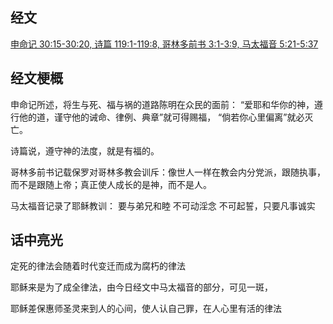 ## 经文
[申命记 30:15-30:20, 诗篇 119:1-119:8, 哥林多前书 3:1-3:9, 马太福音 5:21-5:37](https://www.biblegateway.com/passage/?search=Deuteronomy+30%3A15-20%3BPsalm+119%3A1-8%3B1+Corinthians+3%3A1-9%3BMatthew+5%3A21-37&version=CUVMPS)

## 经文梗概
申命记所述，将生与死、福与祸的道路陈明在众民的面前：
“爱耶和华你的神，遵行他的道，谨守他的诫命、律例、典章”就可得赐福，
“倘若你心里偏离”就必灭亡。

诗篇说，遵守神的法度，就是有福的。

哥林多前书记载保罗对哥林多教会训斥：像世人一样在教会内分党派，跟随执事，而不是跟随上帝；真正使人成长的是神，而不是人。

马太福音记录了耶稣教训：
要与弟兄和睦
不可动淫念
不可起誓，只要凡事诚实

## 话中亮光

定死的律法会随着时代变迁而成为腐朽的律法

耶稣来是为了成全律法，由今日经文中马太福音的部分，可见一斑，

耶稣差保惠师圣灵来到人的心间，使人认自己罪，在人心里有活的律法